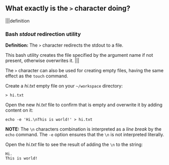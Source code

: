 ## What exactly is the `>` character doing?

|||definition
### Bash _stdout_ redirection utility
__Definition:__ The `>` character redirects the stdout to a file.

This bash utility creates the file specified by the argument name if not present, otherwise overwrites it.
|||

The `>` character can also be used for creating empty files, having the same effect as the `touch` command. 

Create a _hi.txt_ empty file on your `~/workspace` directory:

```
> hi.txt
```

Open the new _hi.txt_ file to confirm that is empty and overwrite it by adding content on it: 

```
echo -e 'Hi.\nThis is world!' > hi.txt
```

__NOTE:__ The `\n` characters combination is interpreted as a _line break_ by the `echo` command. The `-e` option ensures that the `\n` is not interpreted literally. 

Open the _hi.txt_ file to see the result of adding the `\n` to the string:

```
Hi.
This is world!
```